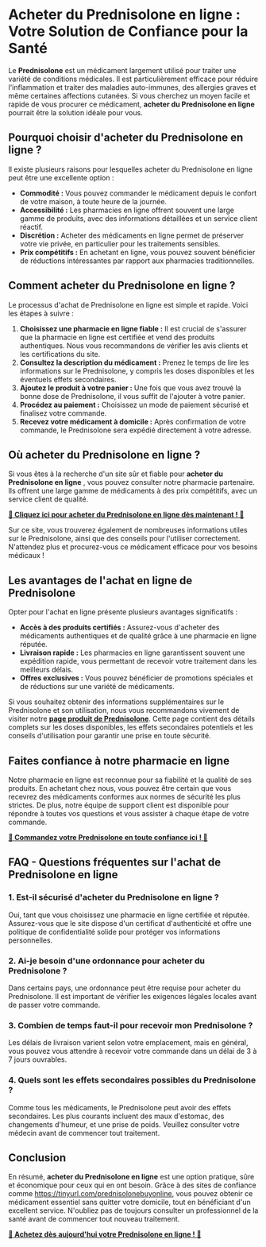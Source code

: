 # Acheter du Prednisolone en ligne : Votre Solution de Confiance pour la Santé

Le **Prednisolone** est un médicament largement utilisé pour traiter une variété de conditions médicales. Il est particulièrement efficace pour réduire l'inflammation et traiter des maladies auto-immunes, des allergies graves et même certaines affections cutanées. Si vous cherchez un moyen facile et rapide de vous procurer ce médicament, **acheter du Prednisolone en ligne** pourrait être la solution idéale pour vous.

## Pourquoi choisir d'acheter du Prednisolone en ligne ?

Il existe plusieurs raisons pour lesquelles acheter du Prednisolone en ligne peut être une excellente option :

- **Commodité :** Vous pouvez commander le médicament depuis le confort de votre maison, à toute heure de la journée.
- **Accessibilité :** Les pharmacies en ligne offrent souvent une large gamme de produits, avec des informations détaillées et un service client réactif.
- **Discrétion :** Acheter des médicaments en ligne permet de préserver votre vie privée, en particulier pour les traitements sensibles.
- **Prix compétitifs :** En achetant en ligne, vous pouvez souvent bénéficier de réductions intéressantes par rapport aux pharmacies traditionnelles.

## Comment acheter du Prednisolone en ligne ?

Le processus d'achat de Prednisolone en ligne est simple et rapide. Voici les étapes à suivre :

1. **Choisissez une pharmacie en ligne fiable :** Il est crucial de s'assurer que la pharmacie en ligne est certifiée et vend des produits authentiques. Nous vous recommandons de vérifier les avis clients et les certifications du site.
2. **Consultez la description du médicament :** Prenez le temps de lire les informations sur le Prednisolone, y compris les doses disponibles et les éventuels effets secondaires.
3. **Ajoutez le produit à votre panier :** Une fois que vous avez trouvé la bonne dose de Prednisolone, il vous suffit de l'ajouter à votre panier.
4. **Procédez au paiement :** Choisissez un mode de paiement sécurisé et finalisez votre commande.
5. **Recevez votre médicament à domicile :** Après confirmation de votre commande, le Prednisolone sera expédié directement à votre adresse.

## Où acheter du Prednisolone en ligne ?

Si vous êtes à la recherche d'un site sûr et fiable pour **acheter du Prednisolone en ligne** , vous pouvez consulter notre pharmacie partenaire. Ils offrent une large gamme de médicaments à des prix compétitifs, avec un service client de qualité.

[**🎯 Cliquez ici pour acheter du Prednisolone en ligne dès maintenant ! 🎯**](https://tinyurl.com/prednisolonebuyonline)

Sur ce site, vous trouverez également de nombreuses informations utiles sur le Prednisolone, ainsi que des conseils pour l'utiliser correctement. N'attendez plus et procurez-vous ce médicament efficace pour vos besoins médicaux !

## Les avantages de l'achat en ligne de Prednisolone

Opter pour l'achat en ligne présente plusieurs avantages significatifs :

- **Accès à des produits certifiés :** Assurez-vous d'acheter des médicaments authentiques et de qualité grâce à une pharmacie en ligne réputée.
- **Livraison rapide :** Les pharmacies en ligne garantissent souvent une expédition rapide, vous permettant de recevoir votre traitement dans les meilleurs délais.
- **Offres exclusives :** Vous pouvez bénéficier de promotions spéciales et de réductions sur une variété de médicaments.

Si vous souhaitez obtenir des informations supplémentaires sur le Prednisolone et son utilisation, nous vous recommandons vivement de visiter notre [**page produit de Prednisolone**](https://tinyurl.com/prednisolonebuyonline). Cette page contient des détails complets sur les doses disponibles, les effets secondaires potentiels et les conseils d'utilisation pour garantir une prise en toute sécurité.

## Faites confiance à notre pharmacie en ligne

Notre pharmacie en ligne est reconnue pour sa fiabilité et la qualité de ses produits. En achetant chez nous, vous pouvez être certain que vous recevrez des médicaments conformes aux normes de sécurité les plus strictes. De plus, notre équipe de support client est disponible pour répondre à toutes vos questions et vous assister à chaque étape de votre commande.

[**🔑 Commandez votre Prednisolone en toute confiance ici ! 🔑**](https://tinyurl.com/prednisolonebuyonline)

## FAQ - Questions fréquentes sur l'achat de Prednisolone en ligne

### 1. Est-il sécurisé d'acheter du Prednisolone en ligne ?

Oui, tant que vous choisissez une pharmacie en ligne certifiée et réputée. Assurez-vous que le site dispose d'un certificat d'authenticité et offre une politique de confidentialité solide pour protéger vos informations personnelles.

### 2. Ai-je besoin d'une ordonnance pour acheter du Prednisolone ?

Dans certains pays, une ordonnance peut être requise pour acheter du Prednisolone. Il est important de vérifier les exigences légales locales avant de passer votre commande.

### 3. Combien de temps faut-il pour recevoir mon Prednisolone ?

Les délais de livraison varient selon votre emplacement, mais en général, vous pouvez vous attendre à recevoir votre commande dans un délai de 3 à 7 jours ouvrables.

### 4. Quels sont les effets secondaires possibles du Prednisolone ?

Comme tous les médicaments, le Prednisolone peut avoir des effets secondaires. Les plus courants incluent des maux d'estomac, des changements d'humeur, et une prise de poids. Veuillez consulter votre médecin avant de commencer tout traitement.

## Conclusion

En résumé, **acheter du Prednisolone en ligne** est une option pratique, sûre et économique pour ceux qui en ont besoin. Grâce à des sites de confiance comme https://tinyurl.com/prednisolonebuyonline, vous pouvez obtenir ce médicament essentiel sans quitter votre domicile, tout en bénéficiant d'un excellent service. N'oubliez pas de toujours consulter un professionnel de la santé avant de commencer tout nouveau traitement.

[**🚀 Achetez dès aujourd'hui votre Prednisolone en ligne ! 🚀**](https://tinyurl.com/prednisolonebuyonline)
